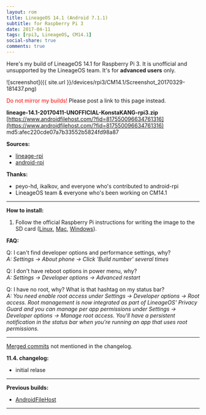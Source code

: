 ```yaml
---
layout: rom
title: LineageOS 14.1 (Android 7.1.1)
subtitle: for Raspberry Pi 3
date: 2017-04-11
tags: [rpi3, LineageOS, CM14.1]
social-share: true
comments: true
---
```


Here's my build of LineageOS 14.1 for Raspberry Pi 3. It is unofficial and unsupported by the LineageOS team. It's for **advanced users** only.

![screenshot]({{ site.url }}/devices/rpi3/CM14.1/Screenshot_20170329-181437.png)

<span style="color:#FF0000;">Do not mirror my builds!</span> Please post a link to this page instead.

**lineage-14.1-20170411-UNOFFICIAL-KonstaKANG-rpi3.zip**  
[https://www.androidfilehost.com/?fid=817550096634761316](https://www.androidfilehost.com/?fid=817550096634761316)  
md5:afec220cde07a7b33552b5824fd98a87

**Sources:**

- [lineage-rpi](https://github.com/lineage-rpi)
- [android-rpi](https://github.com/android-rpi)


**Thanks:**

- peyo-hd, ikalkov, and everyone who's contributed to android-rpi
- LineageOS team & everyone who's been working on CM14.1

----

**How to install:**

1. Follow the official Raspberry Pi instructions for writing the image to the SD card ([Linux](https://www.raspberrypi.org/documentation/installation/installing-images/linux.md), [Mac](https://www.raspberrypi.org/documentation/installation/installing-images/mac.md), [Windows](https://www.raspberrypi.org/documentation/installation/installing-images/windows.md)).

**FAQ:**

Q: I can't find developer options and performance settings, why?  
*A: Settings -> About phone -> Click 'Build number' several times*

Q: I don't have reboot options in power menu, why?  
*A: Settings -> Developer options -> Advanced restart*

Q: I have no root, why? What is that hashtag on my status bar?  
*A: You need enable root access under Settings -> Developer options -> Root access. Root management is now integrated as part of LineageOS' Privacy Guard and you can manage per app permissions under Settings -> Developer options -> Manage root access. You'll have a persistent notification in the status bar when you're running an app that uses root permissions.*

----

[Merged commits](https://review.lineageos.org/#/q/status:merged++branch:cm-14.1+-project:%255E.*device.*+-project:%255E.*kernel.*,n,z) not mentioned in the changelog.

**11.4. changelog:**

- initial relase

----

**Previous builds:**

- [AndroidFileHost](https://www.androidfilehost.com/?w=files&flid=170874)

----
